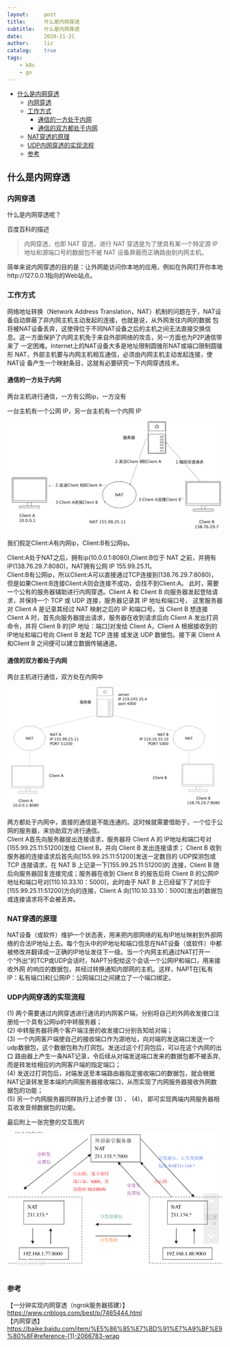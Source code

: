 ```yaml
---
layout:     post
title:      什么是内网穿透
subtitle:   什么是内网穿透
date:       2020-11-21
author:     liz
catalog:    true
tags:
    - k8s
    - go
---
```


<!-- START doctoc generated TOC please keep comment here to allow auto update -->
<!-- DON'T EDIT THIS SECTION, INSTEAD RE-RUN doctoc TO UPDATE -->

- [什么是内网穿透](#%E4%BB%80%E4%B9%88%E6%98%AF%E5%86%85%E7%BD%91%E7%A9%BF%E9%80%8F)
  - [内网穿透](#%E5%86%85%E7%BD%91%E7%A9%BF%E9%80%8F)
  - [工作方式](#%E5%B7%A5%E4%BD%9C%E6%96%B9%E5%BC%8F)
    - [通信的一方处于内网](#%E9%80%9A%E4%BF%A1%E7%9A%84%E4%B8%80%E6%96%B9%E5%A4%84%E4%BA%8E%E5%86%85%E7%BD%91)
    - [通信的双方都处于内网](#%E9%80%9A%E4%BF%A1%E7%9A%84%E5%8F%8C%E6%96%B9%E9%83%BD%E5%A4%84%E4%BA%8E%E5%86%85%E7%BD%91)
  - [NAT穿透的原理](#nat%E7%A9%BF%E9%80%8F%E7%9A%84%E5%8E%9F%E7%90%86)
  - [UDP内网穿透的实现流程](#udp%E5%86%85%E7%BD%91%E7%A9%BF%E9%80%8F%E7%9A%84%E5%AE%9E%E7%8E%B0%E6%B5%81%E7%A8%8B)
  - [参考](#%E5%8F%82%E8%80%83)

<!-- END doctoc generated TOC please keep comment here to allow auto update -->

## 什么是内网穿透

### 内网穿透

什么是内网穿透呢？  

百度百科的描述

> 内网穿透，也即 NAT 穿透，进行 NAT 穿透是为了使具有某一个特定源 IP 地址和源端口号的数据包不被 NAT 设备屏蔽而正确路由到内网主机。  

简单来说内网穿透的目的是：让外网能访问你本地的应用，例如在外网打开你本地http://127.0.0.1指向的Web站点。   

### 工作方式

网络地址转换（Network Address Translation，NAT）机制的问题在于，NAT设备自动屏蔽了非内网主机主动发起的连接，也就是说，从外网发往内网的数据
包将被NAT设备丢弃，这使得位于不同NAT设备之后的主机之间无法直接交换信息。这一方面保护了内网主机免于来自外部网络的攻击，另一方面也为P2P通信带来了
一定困难。Internet上的NAT设备大多是地址限制圆锥形NAT或端口限制圆锥形 NAT，外部主机要与内网主机相互通信，必须由内网主机主动发起连接，使 NAT设
备产生一个映射条目，这就有必要研究一下内网穿透技术。  

#### 通信的一方处于内网

两台主机进行通信，一方有公网ip，一方没有  

一台主机有一个公网 IP，另一台主机有一个内网 IP

![channel](/img/k8s/nat_1.png?raw=true)

我们假定Client:A有内网ip，Client:B有公网ip。  

Client:A处于NAT之后，拥有ip(10.0.0.1:8080),Client:B位于 NAT 之前，并拥有IP(138.76.29.7:8080)，NAT拥有公网 IP 155.99.25.11。  
Client:B有公网ip，所以Client:A可以直接通过TCP连接到(138.76.29.7:8080)，但是如果Client:B连接Client:A则会连接不成功，会找不到Client:A。
此时，需要一个公有的服务器辅助进行内网穿透。Client A 和 Client B 向服务器发起登陆请求，并保持一个 TCP 或 UDP 连接，服务器记录其 IP 地址和端口号，
这里服务器对 Client A 是记录其经过 NAT 映射之后的 IP 和端口号。当 Client B 想连接 Client A 时，首先向服务器提出请求，服务器在收到请求后向
 Client A 发出打洞命令，并将 Client B 的[IP 地址：端口]对发给 Client A，Client A 根据接收到的 IP地址和端口号向 Client B 发起 TCP 连接
 或发送 UDP 数据包。接下来 Client A 和Client B 之间便可以建立数据传输通道。  

#### 通信的双方都处于内网

两台主机进行通信，双方处在内网中  

![channel](/img/k8s/nat_2.png?raw=true)

两方都处于内网中，直接的通信是不能连通的。这时候就需要借助于，一个位于公网的服务器，来协助双方进行通信。   
Client A首先向服务器提出连接请求，服务器将 Client A 的 IP地址和端口号对[155.99.25.11:51200]发给 Client B，并向 Client B 发出连接请求；
Client B 收到服务器的连接请求后首先向[155.99.25.11:51200]发送一定数目的 UDP探测包或 TCP 连接请求，在 NAT B 上记录一下[155.99.25.11:51200]的
连接，Client B 随后向服务器回复连接完成；服务器在收到 Client B 的报告后将 Client B 的公网IP 地址和端口号对[110.10.33.10：5000]，此时由于
 NAT B 上已经留下了对应于[155.99.25.11:51200]方向的连接，Client A 向[110.10.33.10：5000]发出的数据包或连接请求将不会被丢弃。  

### NAT穿透的原理

NAT设备（或软件）维护一个状态表，用来把内部网络的私有IP地址映射到外部网络的合法IP地址上去。每个包头中的IP地址和端口信息在NAT设备（或软件）中都
被修改并翻译成一正确的IP地址发往下一级。当一个内网主机通过NAT打开一个“外出”的TCP或UDP会话时，NAPT分配给这个会话一个公网IP和端口，用来接收外网
的响应的数据包，并经过转换通知内部网的主机。这样，NAPT在[私有IP：私有端口]和[公网IP：公网端口]之间建立了一个端口绑定。  

### UDP内网穿透的实现流程

(1) 两个需要通过内网穿透进行通讯的内网客户端，分别将自己的外网收发接口注册给一个具有公网ip的中转服务器；  
(2) 中转服务器将两个客户端注册的收发接口分别告知给对端；  
(3) 一个内网客户端使自己的接收端口作为源地址，向对端的发送端口发送一个udp数据包，这个数据包称为打洞包。发送过这个打洞包后，可以在这个内网的出口
路由器上产生一条NAT记录，令后续从对端发送端口发来的数据包都不被丢弃, 而是转发给相应的内网客户端的指定端口；  
(4) 发送过打洞包后，对端发送至本端路由器指定接收端口的数据包，就会根据NAT记录转发至本端的内网服务器接收端口，从而实现了内网服务器接收外网数据包的功能；  
(5) 另一个内网服务器同样执行上述步骤 (3) 、 (4)， 即可实现两端内网服务器相互收发音频数据包的功能。  

最后附上一张完整的交互图片  

![channel](/img/k8s/nat_3.png?raw=true)

### 参考
【一分钟实现内网穿透（ngrok服务器搭建）】https://www.cnblogs.com/best/p/7465444.html  
【内网穿透】https://baike.baidu.com/item/%E5%86%85%E7%BD%91%E7%A9%BF%E9%80%8F#reference-[1]-2066783-wrap  